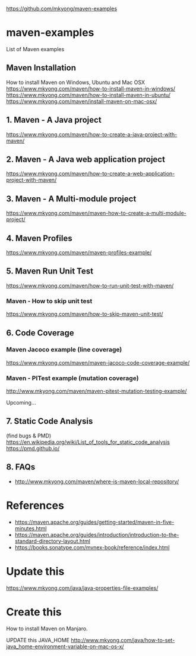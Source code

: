 https://github.com/mkyong/maven-examples

# maven-examples
List of Maven examples

## Maven Installation
How to install Maven on Windows, Ubuntu and Mac OSX
https://www.mkyong.com/maven/how-to-install-maven-in-windows/
https://www.mkyong.com/maven/how-to-install-maven-in-ubuntu/
https://www.mkyong.com/maven/install-maven-on-mac-osx/

## 1. Maven - A Java project
https://www.mkyong.com/maven/how-to-create-a-java-project-with-maven/

## 2. Maven - A Java web application project
https://www.mkyong.com/maven/how-to-create-a-web-application-project-with-maven/

## 3. Maven - A Multi-module project
https://www.mkyong.com/maven/maven-how-to-create-a-multi-module-project/

## 4. Maven Profiles
https://www.mkyong.com/maven/maven-profiles-example/

## 5. Maven Run Unit Test
https://www.mkyong.com/maven/how-to-run-unit-test-with-maven/

### Maven - How to skip unit test
https://www.mkyong.com/maven/how-to-skip-maven-unit-test/

## 6. Code Coverage

### Maven Jacoco example (line coverage)
https://www.mkyong.com/maven/maven-jacoco-code-coverage-example/

### Maven - PITest example (mutation coverage)
http://www.mkyong.com/maven/maven-pitest-mutation-testing-example/

Upcoming...

## 7. Static Code Analysis

(find bugs & PMD)
https://en.wikipedia.org/wiki/List_of_tools_for_static_code_analysis
https://pmd.github.io/


## 8. FAQs
- http://www.mkyong.com/maven/where-is-maven-local-repository/


# References
- https://maven.apache.org/guides/getting-started/maven-in-five-minutes.html
- https://maven.apache.org/guides/introduction/introduction-to-the-standard-directory-layout.html
- https://books.sonatype.com/mvnex-book/reference/index.html

# Update this 
https://www.mkyong.com/java/java-properties-file-examples/

# Create this 
How to install Maven on Manjaro.

UPDATE this JAVA_HOME
http://www.mkyong.com/java/how-to-set-java_home-environment-variable-on-mac-os-x/


